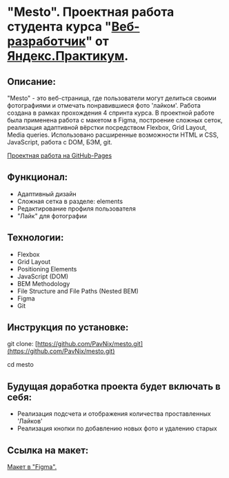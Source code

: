 # "Mesto". Проектная работа студента курса "[Веб-разработчик](https://praktikum.yandex.ru/web/)" от [Яндекс.Практикум](https://praktikum.yandex.ru/).

## Описание:

"Mesto" - это веб-страница, где пользователи могут делиться своими фотографиями и отмечать понравившиеся фото 'лайком'. 
Работа создана в рамках прохождения 4 спринта курса. В проектной работе была применена работа с макетом в Figma, построение сложных сеток, реализация адаптивной вёрстки посредством Flexbox, Grid Layout, Media queries. Использовано расширенные возможности HTML и CSS, JavaScript, работа с DOM, БЭМ, git.

[Проектная работа на GitHub-Pages](https://pavnix.github.io/mesto/)

## Функционал:

- Адаптивный дизайн
- Сложная сетка в разделе: elements
- Редактирование профиля пользователя
- "Лайк" для фотографии

## Технологии:

- Flexbox
- Grid Layout
- Positioning Elements
- JavaScript (DOM)
- BEM Methodology
- File Structure and File Paths (Nested BEM)
- Figma
- Git

## Инструкция по установке:

git clone: [https://github.com/PavNix/mesto.git](https://github.com/PavNix/mesto.git)

cd mesto

## Будущая доработка проекта будет включать в себя:

- Реализация подсчета и отображения количества проставленных 'Лайков'
- Реализация кнопки по добавлению новых фото и удалению старых

## Ссылка на макет:

[Макет в "Figma".](https://www.figma.com/file/2cn9N9jSkmxD84oJik7xL7/JavaScript.-Sprint-4?node-id=0%3A1)
